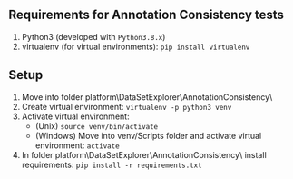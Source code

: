## Requirements for Annotation Consistency tests
1. Python3 (developed with `Python3.8.x`)
2. virtualenv (for virtual environments): `pip install virtualenv`

## Setup
1. Move into folder platform\DataSetExplorer\AnnotationConsistency\
2. Create virtual environment: `virtualenv -p python3 venv`
3. Activate virtual environment:
   - (Unix) `source venv/bin/activate`
   - (Windows) Move into venv/Scripts folder and activate virtual environment: `activate`
4. In folder platform\DataSetExplorer\AnnotationConsistency\ install requirements: `pip install -r requirements.txt`
